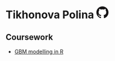 # Tikhonova Polina    [![Альтернативный текст](GitHub-Mark-32px.png "Вернуться в репозиторий")](https://github.com/PollyTikhonova/coursework)
## Coursework

* [GBM modelling in R](https://PollyTikhonova.github.io/coursework/GBM)
